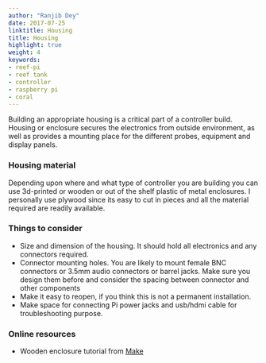 ```yaml
---
author: "Ranjib Dey"
date: 2017-07-25
linktitle: Housing
title: Housing
highlight: true
weight: 4
keywords:
- reef-pi
- reef tank
- controller
- raspberry pi
- coral
---
```


Building an appropriate housing is a critical part of a controller build. Housing or enclosure secures the electronics from outside environment, as well as provides a mounting place for the different probes, equipment and display panels.

### Housing material

Depending upon where and what type of controller you are building you can use 3d-printed or wooden or out of the shelf plastic of metal enclosures. I personally use plywood since its easy to cut in pieces and all the material required are readily available.

### Things to consider

- Size and dimension of the housing. It should hold all electronics and any connectors required.
- Connector mounting holes. You are likely to mount female BNC connectors or 3.5mm audio connectors or barrel jacks. Make sure you design them before and consider the spacing between connector and other components
- Make it easy to reopen, if you think this is not a permanent installation.
- Make space for connecting Pi power jacks and usb/hdmi cable for troubleshooting purpose.

### Online resources

- Wooden enclosure tutorial from [Make](https://www.youtube.com/watch?v=-vgvXat6GBU)

